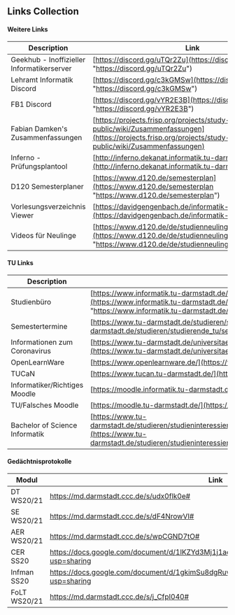 
## Links Collection

#### Weitere Links

|Description|Link|
|--|--|
|Geekhub - Inoffizieller Informatikerserver| [https://discord.gg/uTQr2Zu](https://discord.gg/uTQr2Zu "https://discord.gg/uTQr2Zu") |
|Lehramt Informatik Discord| [https://discord.gg/c3kGMSw](https://discord.gg/c3kGMSw "https://discord.gg/c3kGMSw") |
|FB1 Discord| [https://discord.gg/vYR2E3B](https://discord.gg/vYR2E3B "https://discord.gg/vYR2E3B")|
|Fabian Damken's Zusammenfassungen| [https://projects.frisp.org/projects/study-public/wiki/Zusammenfassungen](https://projects.frisp.org/projects/study-public/wiki/Zusammenfassungen)|
|Inferno - Prüfungsplantool | [http://inferno.dekanat.informatik.tu-darmstadt.de/](http://inferno.dekanat.informatik.tu-darmstadt.de/) |
|D120 Semesterplaner | [https://www.d120.de/semesterplan](https://www.d120.de/semesterplan "https://www.d120.de/semesterplan") |
|Vorlesungsverzeichnis Viewer | [https://davidgengenbach.de/informatik-vv/sose20/](https://davidgengenbach.de/informatik-vv/sose20/) |
|Videos für Neulinge|[https://www.d120.de/de/studienneulinge/ophase/videos/](https://www.d120.de/de/studienneulinge/ophase/videos/ "https://www.d120.de/de/studienneulinge/ophase/videos/") |


#### TU Links

|Description|Link|
|--|--|
|Studienbüro|[https://www.informatik.tu-darmstadt.de/studium_fb20/im_studium/studienbuero/index.de.jsp](https://www.informatik.tu-darmstadt.de/studium_fb20/im_studium/studienbuero/index.de.jsp "https://www.informatik.tu-darmstadt.de/studium_fb20/im_studium/studienbuero/index.de.jsp")
|Semestertermine |[https://www.tu-darmstadt.de/studieren/studierende_tu/semestermine/index.de.jsp](https://www.tu-darmstadt.de/studieren/studierende_tu/semestermine/index.de.jsp) |
|Informationen zum Coronavirus |[https://www.tu-darmstadt.de/universitaet/aktuelles_meldungen/corona_vorsorge/index.de.jsp](https://www.tu-darmstadt.de/universitaet/aktuelles_meldungen/corona_vorsorge/index.de.jsp)|
|OpenLearnWare| [https://www.openlearnware.de/](https://www.openlearnware.de/)|
|TUCaN| [https://www.tucan.tu-darmstadt.de/](https://www.tucan.tu-darmstadt.de/)|
|Informatiker/Richtiges Moodle| [https://moodle.informatik.tu-darmstadt.de/](https://moodle.informatik.tu-darmstadt.de/)|
|TU/Falsches Moodle| [https://moodle.tu-darmstadt.de/](https://moodle.tu-darmstadt.de/)|
|Bachelor of Science Informatik| [https://www.tu-darmstadt.de/studieren/studieninteressierte/studienangebot_studiengaenge/studiengang_177792.en.jsp](https://www.tu-darmstadt.de/studieren/studieninteressierte/studienangebot_studiengaenge/studiengang_177792.en.jsp)|

#### Gedächtnisprotokolle

|Modul|Link|
|--|--|
|DT WS20/21|https://md.darmstadt.ccc.de/s/udx0flk0e#|
|SE WS20/21|https://md.darmstadt.ccc.de/s/dF4NrowVI#|
|AER WS20/21|https://md.darmstadt.ccc.de/s/wpCGND7tO#|
|CER SS20|https://docs.google.com/document/d/1lKZYd3Mj1j1aeM4lB4NYG2XKs_fGoQ3vYP7j2BqfVnQ/edit?usp=sharing|
|Infman SS20|https://docs.google.com/document/d/1gkimSu8dgRuw0eHly9ooabbhjhaWWU1JyaEEOtJep5k/edit?usp=sharing|
|FoLT WS20/21|https://md.darmstadt.ccc.de/s/j_CfpI040#|


